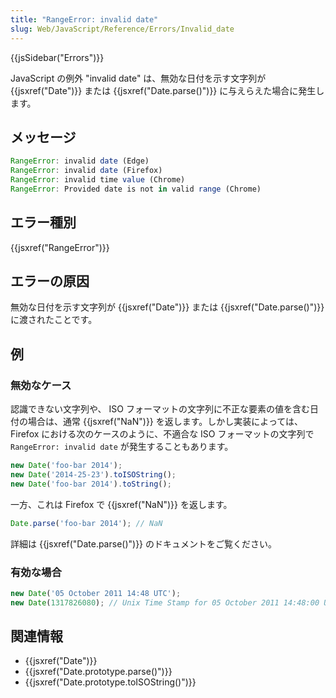 ```yaml
---
title: "RangeError: invalid date"
slug: Web/JavaScript/Reference/Errors/Invalid_date
---
```


{{jsSidebar("Errors")}}

JavaScript の例外 "invalid date" は、無効な日付を示す文字列が {{jsxref("Date")}} または {{jsxref("Date.parse()")}} に与えらえた場合に発生します。

## メッセージ

```js
RangeError: invalid date (Edge)
RangeError: invalid date (Firefox)
RangeError: invalid time value (Chrome)
RangeError: Provided date is not in valid range (Chrome)
```

## エラー種別

{{jsxref("RangeError")}}

## エラーの原因

無効な日付を示す文字列が {{jsxref("Date")}} または {{jsxref("Date.parse()")}} に渡されたことです。

## 例

### 無効なケース

認識できない文字列や、 ISO フォーマットの文字列に不正な要素の値を含む日付の場合は、通常 {{jsxref("NaN")}} を返します。しかし実装によっては、 Firefox における次のケースのように、不適合な ISO フォーマットの文字列で `RangeError: invalid date` が発生することもあります。

```js example-bad
new Date('foo-bar 2014');
new Date('2014-25-23').toISOString();
new Date('foo-bar 2014').toString();
```

一方、これは Firefox で {{jsxref("NaN")}} を返します。

```js example-bad
Date.parse('foo-bar 2014'); // NaN
```

詳細は {{jsxref("Date.parse()")}} のドキュメントをご覧ください。

### 有効な場合

```js example-good
new Date('05 October 2011 14:48 UTC');
new Date(1317826080); // Unix Time Stamp for 05 October 2011 14:48:00 UTC
```

## 関連情報

- {{jsxref("Date")}}
- {{jsxref("Date.prototype.parse()")}}
- {{jsxref("Date.prototype.toISOString()")}}
